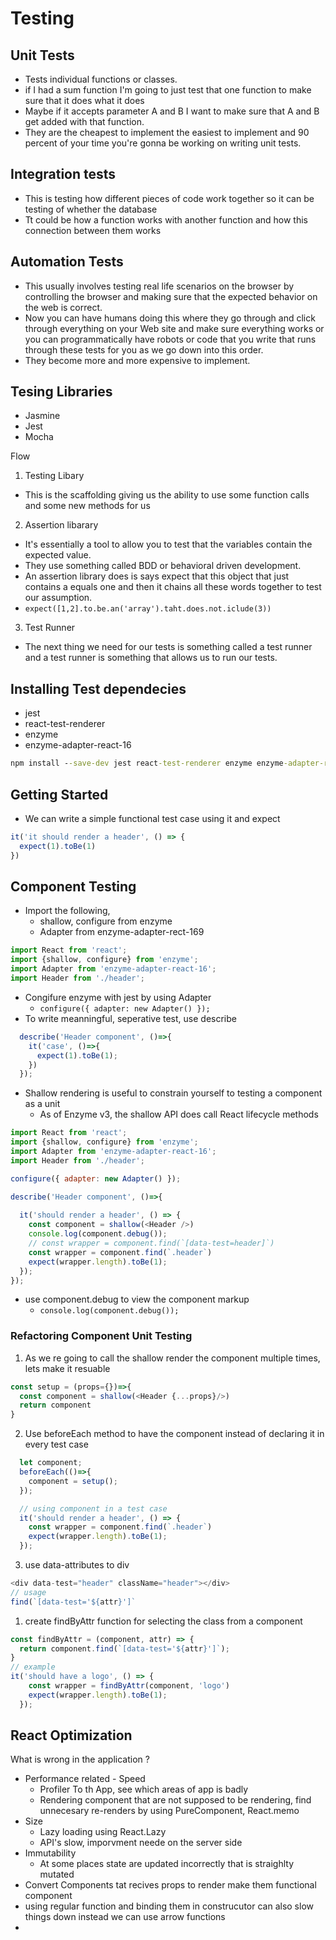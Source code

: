 
# Testing 
## Unit Tests
- Tests individual functions or classes.
- if I had a sum function I'm going to just test that one function to make sure that it does what it does
- Maybe if it accepts parameter A and B I want to make sure that A and B get added with that function.
- They are the cheapest to implement the easiest to implement and 90 percent of your time you're gonna be working on writing unit tests.

##  Integration tests
- This is testing how different pieces of code work together so it can be testing of whether the database
- Tt could be how a function works with another function and how this connection between them works

## Automation Tests
- This usually involves testing real life scenarios on the browser by controlling the browser and making sure that the expected behavior on the web is correct.
- Now you can have humans doing this where they go through and click through everything on your Web site and make sure everything works or you can programmatically have robots or code that you write that runs through these tests for you as we go down into this order.
- They become more and more expensive to implement.

## Tesing Libraries
- Jasmine
- Jest
- Mocha 

Flow

1. Testing Libary 
- This is the scaffolding giving us the ability to use some function calls and some new methods for us
2. Assertion libarary
- It's essentially a tool to allow you to test that the variables contain the expected value.
- They use something called BDD or behavioral driven development.
- An assertion library does is says expect that this object that just contains a equals one and then it chains all these words together to test our assumption.
- ``` expect([1,2].to.be.an('array').taht.does.not.iclude(3)) ```
3. Test Runner 
- The next thing we need for our tests is something called a test runner and a test runner is something that allows us to run our tests.






## Installing Test dependecies
- jest
- react-test-renderer
- enzyme 
- enzyme-adapter-react-16
```cmd
npm install --save-dev jest react-test-renderer enzyme enzyme-adapter-react-16
```

## Getting Started
- We can write a simple functional test case using it and expect
```javascript
it('it should render a header', () => {
  expect(1).toBe(1)
})
```

## Component Testing
- Import the following,
  - shallow, configure from enzyme
  - Adapter from enzyme-adapter-rect-169
```javascript
import React from 'react';
import {shallow, configure} from 'enzyme';
import Adapter from 'enzyme-adapter-react-16';
import Header from './header';
```
- Congifure enzyme with jest by using Adapter
  - ``` configure({ adapter: new Adapter() }); ```
- To write meanningful, seperative test, use describe
```javascript
  describe('Header component', ()=>{
    it('case', ()=>{
      expect(1).toBe(1);
    })
  });
```
- Shallow rendering is useful to constrain yourself to testing a component as a unit
  - As of Enzyme v3, the shallow API does call React lifecycle methods
```javascript 
import React from 'react';
import {shallow, configure} from 'enzyme';
import Adapter from 'enzyme-adapter-react-16';
import Header from './header';

configure({ adapter: new Adapter() });

describe('Header component', ()=>{
    
  it('should render a header', () => {    
    const component = shallow(<Header />)
    console.log(component.debug());
    // const wrapper = component.find(`[data-test=header]`)
    const wrapper = component.find(`.header`)
    expect(wrapper.length).toBe(1);
  });
});
```
- use component.debug to view the component markup 
  - ``` console.log(component.debug()); ```


### Refactoring Component Unit Testing  
1. As we re going to call the shallow render the component multiple times, lets make it resuable 
```javascript
const setup = (props={})=>{
  const component = shallow(<Header {...props}/>)
  return component
}
```
2. Use beforeEach method to have the component instead of declaring it in every test case
```javascript
  let component;
  beforeEach(()=>{
    component = setup();
  });

  // using component in a test case 
  it('should render a header', () => {            
    const wrapper = component.find(`.header`)
    expect(wrapper.length).toBe(1);
  });
```
3. use data-attributes to div
```javascript
<div data-test="header" className="header"></div>
// usage
find(`[data-test='${attr}']`
```
1. create findByAttr function for selecting the class from a component 
```javascript
const findByAttr = (component, attr) => {
  return component.find(`[data-test='${attr}']`);
}
// example 
it('should have a logo', () => {        
    const wrapper = findByAttr(component, 'logo')
    expect(wrapper.length).toBe(1);
  });
```





## React Optimization
What is wrong in the application ?
- Performance related - Speed 
  - Profiler To th App, see which areas of app is badly
  - Rendering component that are not supposed to be rendering, find unnecesary re-renders by using PureComponent, React.memo
- Size
  - Lazy loading using React.Lazy 
  - API's slow, imporvment neede on the server side 
- Immutability 
  - At some places state are updated incorrectly that is straighlty mutated 
- Convert Components tat recives props to render make them functional component 
- using regular function and  binding them in construcutor can also slow things down instead we can use arrow functions 
- 